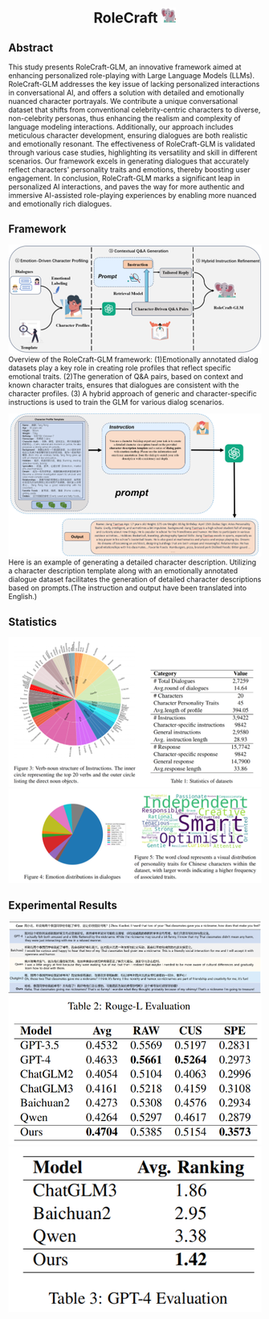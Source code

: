 <h1 align="center">
  RoleCraft <img src="./assets/logo.png" width="30" height="30" />
</h1>

## Abstract

This study presents RoleCraft-GLM, an innovative framework aimed at enhancing personalized role-playing with Large Language Models (LLMs). RoleCraft-GLM addresses the key issue of lacking personalized interactions in  conversational AI, and offers a solution with detailed and emotionally nuanced character portrayals. We contribute a unique conversational dataset that shifts from conventional celebrity-centric characters to diverse, non-celebrity personas, thus enhancing the realism and complexity of language modeling interactions. Additionally, our approach includes meticulous character development, ensuring dialogues are both realistic and emotionally resonant. The effectiveness of RoleCraft-GLM is validated through various case studies, highlighting its versatility and skill in different scenarios. Our framework excels in generating dialogues that accurately reflect characters' personality traits and emotions, thereby boosting user engagement. In conclusion, RoleCraft-GLM marks a significant leap in personalized AI interactions, and paves the way for more authentic and immersive AI-assisted role-playing experiences by enabling more nuanced and emotionally rich dialogues.

## Framework
![Framework Image1](./assets/framework.png)
Overview of the RoleCraft-GLM framework: (1)Emotionally annotated dialog datasets play a key role in creating role profiles that reflect specific emotional traits. (2)The generation of Q\&A pairs, based on context and known character traits, ensures that dialogues are consistent with the character profiles. (3) A hybrid approach of generic and character-specific instructions is used to train the GLM for various dialog scenarios.


![Framework Image2](./assets/prompt.png)
Here is an example of generating a detailed character description. Utilizing a character description template along with an emotionally annotated dialogue dataset facilitates the generation of detailed character descriptions based on prompts.(The instruction and output have been translated into English.)

## Statistics
![Statistics Image 1](./assets/statistic1.png)
![Statistics Image 2](./assets/statistic2.png)

## Experimental Results
![Experimental Results Image 1](./assets/case.png)
![Statistics Image 3](./assets/result1.png) ![Statistics Image 4](./assets/result2.png)

